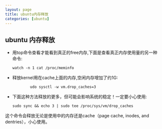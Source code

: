 ```yaml
---
layout: page
title: ubuntu内存释放
categories: [ubuntu]
---
```


## ubuntu 内存释放

* 用top命令查看才能看到真正的free内存,下面是查看真正内存使用量的另一种命令:

    ```
    watch -n 1 cat /proc/meminfo
    ```
* 释放kernel用在cache上面的内存,空闲内存增加了约1G:

    ````
            udo sysctl -w vm.drop_caches=3
    ````

* 下面这种方法释放的更多，但可能会影响系统的稳定！一定要小心使用:

    ```
    sudo sync && echo 3 | sudo tee /proc/sys/vm/drop_caches
    ```

这个命令会释放无论是使用中的内存还是cache（page cache, inodes, and dentries），小心使用。

